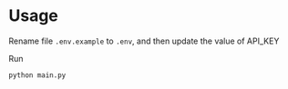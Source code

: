 # Usage

Rename file `.env.example` to `.env`, and then update the value of API_KEY

Run 
```
python main.py
```